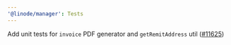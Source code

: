 ```yaml
---
'@linode/manager': Tests
---
```


Add unit tests for `invoice` PDF generator and `getRemitAddress` util ([#11625](https://github.com/linode/manager/pull/11625))
